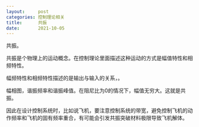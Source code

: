 ```yaml
---
layout:     post
categories: 控制理论相关
title:      共振
date:       2021-10-05
---
```


共振。

共振是个物理上的运动概念。在控制理论里面描述这种运动的方式是幅值特性和相频特性。

幅频特性和相频特性描述的是输出与输入的关系，。



幅相图，谐振频率和谐振峰值。在阻尼比为0的情况下，幅值无穷大。这就是共振。


因此在设计控制系统时，比如说飞机，要注意控制系统的带宽，避免控制飞机的动作频率和飞机的固有频率重合，有可能会引发共振突破材料极限导致飞机解体。









